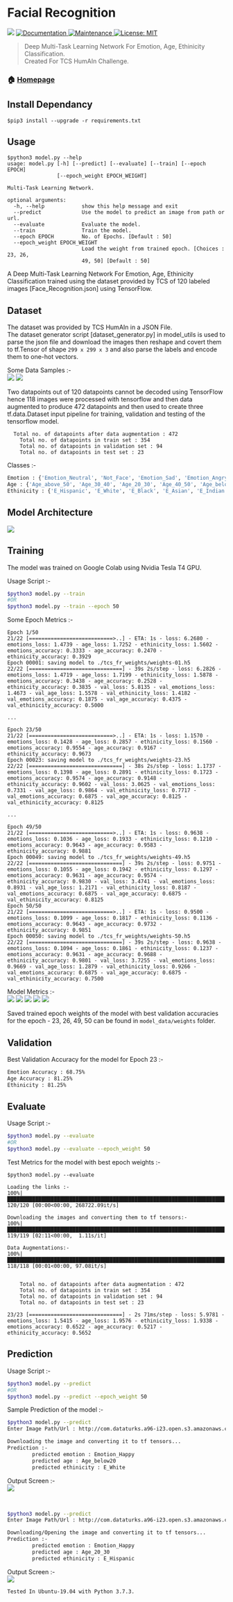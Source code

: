 # Facial Recognition
<p>
  <img src="https://img.shields.io/badge/version-0.0.1-blue.svg?cacheSeconds=2592000" />
  <a href="https://github.com/probhakarroy/tcs_humain_challenge#readme">
    <img alt="Documentation" src="https://img.shields.io/badge/documentation-yes-brightgreen.svg" target="_blank" />
  </a>
  <a href="https://github.com/probhakarroy/tcs_humain_challenge/graphs/commit-activity">
    <img alt="Maintenance" src="https://img.shields.io/badge/Maintained%3F-yes-green.svg" target="_blank" />
  </a>
  <a href="https://github.com/probhakarroy/tcs_humain_challenge/blob/master/LICENSE">
    <img alt="License: MIT" src="https://img.shields.io/badge/License-MIT-yellow.svg" target="_blank" />
  </a>
</p>

> Deep Multi-Task Learning Network For Emotion, Age, Ethinicity Classification.<br>
> Created For TCS HumAIn Challenge.

### 🏠 [Homepage](https://probhakarroy.github.io/tcs_humain_challenge/)

## Install Dependancy
```
$pip3 install --upgrade -r requirements.txt
```

## Usage
```
$python3 model.py --help
usage: model.py [-h] [--predict] [--evaluate] [--train] [--epoch EPOCH]
                [--epoch_weight EPOCH_WEIGHT]

Multi-Task Learning Network.

optional arguments:
  -h, --help            show this help message and exit
  --predict             Use the model to predict an image from path or url.
  --evaluate            Evaluate the model.
  --train               Train the model.
  --epoch EPOCH         No. of Epochs. [Default : 50]
  --epoch_weight EPOCH_WEIGHT
                        Load the weight from trained epoch. [Choices : 23, 26,
                        49, 50] [Default : 50]
```

A Deep Multi-Task Learning Network For Emotion, Age, Ethinicity Classification trained 
using the dataset provided by TCS of 120 labeled images [Face_Recognition.json] using TensorFlow.

## Dataset
The dataset was provided by TCS HumAIn in a JSON File.<br>
The dataset generator script [dataset_generator.py] in model_utils is used to parse the 
json file and download the images then reshape and covert them to tf.Tensor of shape ```299 x 299 x 3``` and also parse the labels and encode them to one-hot vectors.<br>

Some Data Samples :- <br>
![](model_data/samples/1.jpeg)
![](model_data/samples/2.jpeg)
<br>

Two datapoints out of 120 datapoints cannot be decoded using TensorFlow hence 118 images 
were processed with tensorflow and then data augmented to produce 472 datapoints and then
used to create three tf.data.Dataset input pipeline for training, validation and testing
of the tensorflow model.

```
  Total no. of datapoints after data augmentation : 472
	Total no. of datapoints in train set : 354
	Total no. of datapoints in validation set : 94
	Total no. of datapoints in test set : 23
```

Classes :-<br>
```sh
Emotion : {'Emotion_Neutral', 'Not_Face', 'Emotion_Sad', 'Emotion_Angry', 'Emotion_Happy'}
Age : {'Age_above_50', 'Age_30_40', 'Age_20_30', 'Age_40_50', 'Age_below20', 'others'}
Ethinicity : {'E_Hispanic', 'E_White', 'E_Black', 'E_Asian', 'E_Indian', 'others'}
```


## Model Architecture
![](model_data/model.png)

## Training
The model was trained on Google Colab using Nvidia Tesla T4 GPU.

Usage Script :-<br>
```sh
$python3 model.py --train
#OR
$python3 model.py --train --epoch 50
```

Some Epoch Metrics :-<br>

```
Epoch 1/50
21/22 [===========================>..] - ETA: 1s - loss: 6.2680 - emotions_loss: 1.4739 - age_loss: 1.7252 - ethinicity_loss: 1.5602 - emotions_accuracy: 0.3333 - age_accuracy: 0.2470 - ethinicity_accuracy: 0.3929
Epoch 00001: saving model to ./tcs_fr_weights/weights-01.h5
22/22 [==============================] - 39s 2s/step - loss: 6.2826 - emotions_loss: 1.4719 - age_loss: 1.7199 - ethinicity_loss: 1.5878 - emotions_accuracy: 0.3438 - age_accuracy: 0.2528 - ethinicity_accuracy: 0.3835 - val_loss: 5.8135 - val_emotions_loss: 1.4673 - val_age_loss: 1.5578 - val_ethinicity_loss: 1.4182 - val_emotions_accuracy: 0.1875 - val_age_accuracy: 0.4375 - val_ethinicity_accuracy: 0.5000

...

Epoch 23/50
21/22 [===========================>..] - ETA: 1s - loss: 1.1570 - emotions_loss: 0.1428 - age_loss: 0.2857 - ethinicity_loss: 0.1560 - emotions_accuracy: 0.9554 - age_accuracy: 0.9167 - ethinicity_accuracy: 0.9673
Epoch 00023: saving model to ./tcs_fr_weights/weights-23.h5
22/22 [==============================] - 38s 2s/step - loss: 1.1737 - emotions_loss: 0.1398 - age_loss: 0.2891 - ethinicity_loss: 0.1723 - emotions_accuracy: 0.9574 - age_accuracy: 0.9148 - ethinicity_accuracy: 0.9602 - val_loss: 3.0625 - val_emotions_loss: 0.7331 - val_age_loss: 0.9864 - val_ethinicity_loss: 0.7717 - val_emotions_accuracy: 0.6875 - val_age_accuracy: 0.8125 - val_ethinicity_accuracy: 0.8125

...

Epoch 49/50
21/22 [===========================>..] - ETA: 1s - loss: 0.9638 - emotions_loss: 0.1036 - age_loss: 0.1933 - ethinicity_loss: 0.1210 - emotions_accuracy: 0.9643 - age_accuracy: 0.9583 - ethinicity_accuracy: 0.9881
Epoch 00049: saving model to ./tcs_fr_weights/weights-49.h5
22/22 [==============================] - 39s 2s/step - loss: 0.9751 - emotions_loss: 0.1055 - age_loss: 0.1942 - ethinicity_loss: 0.1297 - emotions_accuracy: 0.9631 - age_accuracy: 0.9574 - ethinicity_accuracy: 0.9830 - val_loss: 3.4741 - val_emotions_loss: 0.8931 - val_age_loss: 1.2171 - val_ethinicity_loss: 0.8187 - val_emotions_accuracy: 0.6875 - val_age_accuracy: 0.6875 - val_ethinicity_accuracy: 0.8125
Epoch 50/50
21/22 [===========================>..] - ETA: 1s - loss: 0.9500 - emotions_loss: 0.1099 - age_loss: 0.1817 - ethinicity_loss: 0.1136 - emotions_accuracy: 0.9643 - age_accuracy: 0.9732 - ethinicity_accuracy: 0.9851
Epoch 00050: saving model to ./tcs_fr_weights/weights-50.h5
22/22 [==============================] - 39s 2s/step - loss: 0.9638 - emotions_loss: 0.1094 - age_loss: 0.1861 - ethinicity_loss: 0.1237 - emotions_accuracy: 0.9631 - age_accuracy: 0.9688 - ethinicity_accuracy: 0.9801 - val_loss: 3.7255 - val_emotions_loss: 0.9669 - val_age_loss: 1.2879 - val_ethinicity_loss: 0.9266 - val_emotions_accuracy: 0.6875 - val_age_accuracy: 0.6875 - val_ethinicity_accuracy: 0.7500

```

Model Metrics :-<br>
![](model_data/metrics/1.jpg)
![](model_data/metrics/2.jpg)
![](model_data/metrics/3.jpg)
![](model_data/metrics/4.jpg)
![](model_data/metrics/5.jpg)

Saved trained epoch weights of the model with best validation accuracies for the
epoch - 23, 26, 49, 50 can be found in ```model_data/weights``` folder. 


## Validation
Best Validation Accuracy for the model for Epoch 23 :-<br>

```sh
Emotion Accuracy : 68.75%
Age Accuracy : 81.25%
Ethinicity : 81.25%
```

## Evaluate

Usage Script :-<br>
```sh
$python3 model.py --evaluate
#OR
$python3 model.py --evaluate --epoch_weight 50
```

Test Metrics for the model with best epoch weights :-<br>

```
$python3 model.py --evaluate

Loading the links :-
100%|██████████████████████████████████████████████████████████████████████| 120/120 [00:00<00:00, 268722.09it/s]

Downloading the images and converting them to tf tensors:-
100%|██████████████████████████████████████████████████████████████████████| 119/119 [02:11<00:00,  1.11s/it]

Data Augmentations:-
100%|██████████████████████████████████████████████████████████████████████| 118/118 [00:01<00:00, 97.08it/s]


	Total no. of datapoints after data augmentation : 472
	Total no. of datapoints in train set : 354
	Total no. of datapoints in validation set : 94
	Total no. of datapoints in test set : 23

23/23 [==============================] - 2s 71ms/step - loss: 5.9781 - emotions_loss: 1.5415 - age_loss: 1.9576 - ethinicity_loss: 1.9338 - emotions_accuracy: 0.6522 - age_accuracy: 0.5217 - ethinicity_accuracy: 0.5652
```

## Prediction

Usage Script :-<br>
```sh
$python3 model.py --predict
#OR
$python3 model.py --predict --epoch_weight 50
```

Sample Prediction of the model :- <br>
```sh
$python3 model.py --predict
Enter Image Path/Url : http://com.dataturks.a96-i23.open.s3.amazonaws.com/2c9fafb06477f4cb0164895548a600a3/66127d05-93eb-498f-bac3-85a19bcbbbc7___2538464.main_image.jpg.jpeg

Downloading the image and converting it to tf tensors...
Prediction :-
        predicted emotion : Emotion_Happy
        predicted age : Age_below20
        predicted ethinicity : E_White
``` 

Output Screen :- <br>
![](model_data/prediction/pred_1.png)

<br>

```sh
$python3 model.py --predict
Enter Image Path/Url : http://com.dataturks.a96-i23.open.s3.amazonaws.com/2c9fafb06477f4cb0164895548a600a3/e3f39fd4-8888-4eea-a49d-038f70a8c540___instagram-famous-clothing-stores.jpg.jpeg

Downloading/Opening the image and converting it to tf tensors...
Prediction :-
        predicted emotion : Emotion_Happy
        predicted age : Age_20_30
        predicted ethinicity : E_Hispanic
``` 

Output Screen :- <br>
![](model_data/prediction/pred_2.png)


```sh
Tested In Ubuntu-19.04 with Python 3.7.3.
```